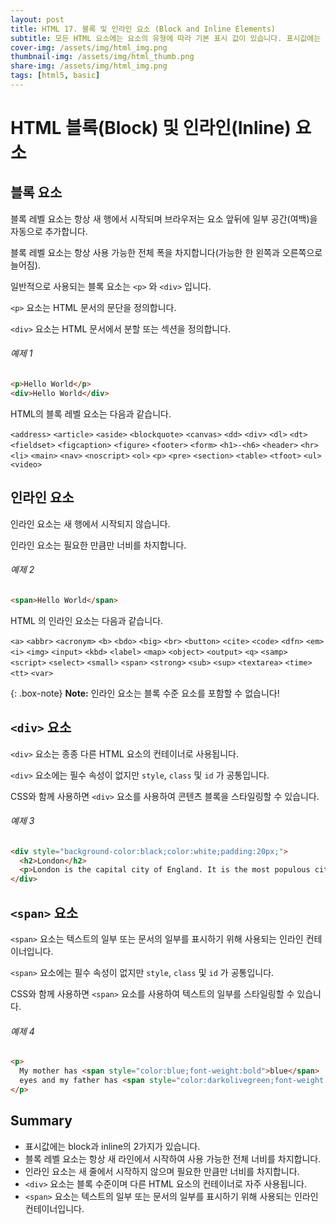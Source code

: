 ```yaml
---
layout: post
title: HTML 17. 블록 및 인라인 요소 (Block and Inline Elements)
subtitle: 모든 HTML 요소에는 요소의 유형에 따라 기본 표시 값이 있습니다. 표시값에는 block과 inline의 2가지가 있습니다.
cover-img: /assets/img/html_img.png
thumbnail-img: /assets/img/html_thumb.png
share-img: /assets/img/html_img.png
tags: [html5, basic]
---
```


# HTML 블록(Block) 및 인라인(Inline) 요소

## 블록 요소

블록 레벨 요소는 항상 새 행에서 시작되며 브라우저는 요소 앞뒤에 일부 공간(여백)을 자동으로 추가합니다.

블록 레벨 요소는 항상 사용 가능한 전체 폭을 차지합니다(가능한 한 왼쪽과 오른쪽으로 늘어짐).

일반적으로 사용되는 블록 요소는 ```<p>``` 와 ```<div>``` 입니다.

```<p>``` 요소는 HTML 문서의 문단을 정의합니다.

```<div>``` 요소는 HTML 문서에서 분할 또는 섹션을 정의합니다.

###### 예제 1

```html
<p>Hello World</p>
<div>Hello World</div>
```

HTML의 블록 레벨 요소는 다음과 같습니다.

```<address>``` ```<article>``` ```<aside>``` ```<blockquote>```
```<canvas>``` ```<dd>``` ```<div>``` ```<dl>``` 
```<dt>``` ```<fieldset>``` ```<figcaption>``` ```<figure>``` 
```<footer>``` ```<form>``` ```<h1>-<h6>``` ```<header>``` 
```<hr>``` ```<li>``` ```<main>``` ```<nav>``` 
```<noscript>``` ```<ol>``` ```<p>``` ```<pre>``` 
```<section>``` ```<table>``` ```<tfoot>``` ```<ul>``` 
```<video>```

## 인라인 요소

인라인 요소는 새 행에서 시작되지 않습니다.

인라인 요소는 필요한 만큼만 너비를 차지합니다.

###### 예제 2

```html
<span>Hello World</span>
```

HTML 의 인라인 요소는 다음과 같습니다.

```<a>``` ```<abbr>``` ```<acronym>``` ```<b>```
```<bdo>``` ```<big>``` ```<br>``` ```<button>```
```<cite>``` ```<code>``` ```<dfn>``` ```<em>```
```<i>``` ```<img>``` ```<input>``` ```<kbd>```
```<label>``` ```<map>``` ```<object>``` ```<output>```
```<q>``` ```<samp>``` ```<script>``` ```<select>```
```<small>``` ```<span>``` ```<strong>``` ```<sub>```
```<sup>``` ```<textarea>``` ```<time>``` ```<tt>``` 
```<var>```

{: .box-note}
**Note:** 인라인 요소는 블록 수준 요소를 포함할 수 없습니다!

## ```<div>``` 요소

```<div>``` 요소는 종종 다른 HTML 요소의 컨테이너로 사용됩니다.

```<div>``` 요소에는 필수 속성이 없지만 ```style```, ```class``` 및 ```id``` 가 공통입니다.

CSS와 함께 사용하면 ```<div>``` 요소를 사용하여 콘텐츠 블록을 스타일링할 수 있습니다.

###### 예제 3

```html
<div style="background-color:black;color:white;padding:20px;">
  <h2>London</h2>
  <p>London is the capital city of England. It is the most populous city in the United Kingdom, with a metropolitan area of over 13 million inhabitants.</p>
</div>
```

## ```<span>``` 요소

```<span>``` 요소는 텍스트의 일부 또는 문서의 일부를 표시하기 위해 사용되는 인라인 컨테이너입니다.

```<span>``` 요소에는 필수 속성이 없지만 ```style```, ```class``` 및 ```id``` 가 공통입니다.

CSS와 함께 사용하면 ```<span>``` 요소를 사용하여 텍스트의 일부를 스타일링할 수 있습니다.

###### 예제 4

```html
<p>
  My mother has <span style="color:blue;font-weight:bold">blue</span> 
  eyes and my father has <span style="color:darkolivegreen;font-weight:bold">dark green</span> eyes.
</p>
```

## Summary

+ 표시값에는 block과 inline의 2가지가 있습니다.
+ 블록 레벨 요소는 항상 새 라인에서 시작하여 사용 가능한 전체 너비를 차지합니다.
+ 인라인 요소는 새 줄에서 시작하지 않으며 필요한 만큼만 너비를 차지합니다.
+ ```<div>``` 요소는 블록 수준이며 다른 HTML 요소의 컨테이너로 자주 사용됩니다.
+ ```<span>``` 요소는 텍스트의 일부 또는 문서의 일부를 표시하기 위해 사용되는 인라인 컨테이너입니다.
